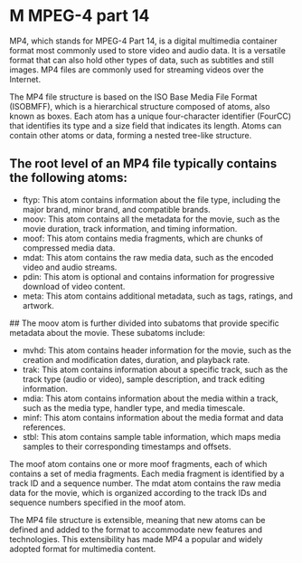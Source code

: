 # M MPEG-4 part 14

MP4, which stands for MPEG-4 Part 14, is a digital multimedia container format most commonly used to store video and audio data. It is a versatile format that can also hold other types of data, such as subtitles and still images. MP4 files are commonly used for streaming videos over the Internet.

The MP4 file structure is based on the ISO Base Media File Format (ISOBMFF), which is a hierarchical structure composed of atoms, also known as boxes. Each atom has a unique four-character identifier (FourCC) that identifies its type and a size field that indicates its length. Atoms can contain other atoms or data, forming a nested tree-like structure.

## The root level of an MP4 file typically contains the following atoms:

<ul>
    <li>ftyp: This atom contains information about the file type, including the major brand, minor brand, and compatible brands.
    </li>
    <li>
    moov: This atom contains all the metadata for the movie, such as the movie duration, track information, and timing information.
    </li>
    <li>
    moof: This atom contains media fragments, which are chunks of compressed media data.
    </li>
    <li>
    mdat: This atom contains the raw media data, such as the encoded video and audio streams.
    </li>
    <li>
    pdin: This atom is optional and contains information for progressive download of video content.
    </li>
    <li>
    meta: This atom contains additional metadata, such as tags, ratings, and artwork.
    </li>
</ul>
## The moov atom is further divided into subatoms that provide specific metadata about the movie. These subatoms include:
<ul>
<li>
    mvhd: This atom contains header information for the movie, such as the creation and modification dates, duration, and playback rate.
</li>
<li>
    trak: This atom contains information about a specific track, such as the track type (audio or video), sample description, and track editing information.
</li>
<li>
    mdia: This atom contains information about the media within a track, such as the media type, handler type, and media timescale.
</li>
<li>
    minf: This atom contains information about the media format and data references.
</li>
<li>
    stbl: This atom contains sample table information, which maps media samples to their corresponding timestamps and offsets.
</li>

</ul>
The moof atom contains one or more moof fragments, each of which contains a set of media fragments. Each media fragment is identified by a track ID and a sequence number. The mdat atom contains the raw media data for the movie, which is organized according to the track IDs and sequence numbers specified in the moof atom.

The MP4 file structure is extensible, meaning that new atoms can be defined and added to the format to accommodate new features and technologies. This extensibility has made MP4 a popular and widely adopted format for multimedia content.
